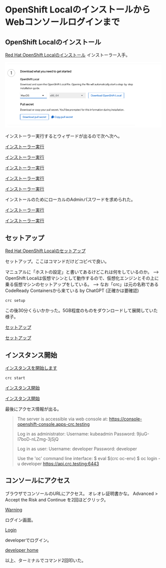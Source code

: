 # OpenShift LocalのインストールからWebコンソールログインまで

## OpenShift Localのインストール

[Red Hat OpenShift Localのインストール](https://docs.redhat.com/ja/documentation/red_hat_openshift_local/2.2/html/getting_started_guide/installing_gsg)
インストーラー入手。

![インストーラーダウンロード](./images/1-1.png)

インストーラー実行するとウィザードが出るので次へ次へ。

[インストーラー実行](./images/1-2.png)

[インストーラー実行](./images/1-3.png)

[インストーラー実行](./images/1-4.png)

[インストーラー実行](./images/1-5.png)

[インストーラー実行](./images/1-6.png)

インストールのためにローカルのAdminパスワードを求められた。

[インストーラー実行](./images/1-7.png)

[インストーラー実行](./images/1-8.png)

## セットアップ

[Red Hat OpenShift Localのセットアップ](https://docs.redhat.com/ja/documentation/red_hat_openshift_local/2.2/html/getting_started_guide/setting-up_gsg)

セットアップ。ここはコマンドだけどコピペで良い。

マニュアルに「ホストの設定」と書いてあるけどこれは何をしているのか。
--> OpenShift Localは仮想マシンとして動作するので、仮想化エンジンとその上に乗る仮想マシンのセットアップをしている。
--> なお「crc」は元の名称であるCodeReady Containersから来ている
by ChatGPT (正確かは要確認)

```
crc setup
```

この後30分くらいかかった。5GB程度のものをダウンロードして展開していた様子。

[セットアップ](./images/1-9.png)

[セットアップ](./images/1-10.png)

## インスタンス開始

[インスタンスを開始します](https://docs.redhat.com/ja/documentation/red_hat_openshift_local/2.2/html/getting_started_guide/starting-the-instance_gsg)

```
crc start
```

[インスタンス開始](./images/1-11.png)

[インスタンス開始](./images/1-12.png)

最後にアクセス情報が出る。

> The server is accessible via web console at:
>   https://console-openshift-console.apps-crc.testing
> 
> Log in as administrator:
>   Username: kubeadmin
>   Password: 9jiuG-I7boD-nLZmg-3jSjQ
> 
> Log in as user:
>   Username: developer
>   Password: developer
> 
> Use the 'oc' command line interface:
>   $ eval $(crc oc-env)
>   $ oc login -u developer https://api.crc.testing:6443


## コンソールにアクセス

ブラウザでコンソールのURLにアクセス。
オレオレ証明書かな。
Advanced > Accept the Risk and Continue を2回ほどクリック。

[Warning](./images/1-13.png)

ログイン画面。

[Login](./images/1-14.png)

developerでログイン。

[developer home](./images/1-15.png)


以上、ターミナルでコマンド2回叩いた。